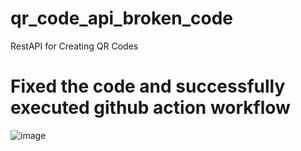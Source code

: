 # qr_code_api_broken_code
RestAPI for Creating QR Codes

# Fixed the code and successfully executed github action workflow

![image](https://github.com/user-attachments/assets/13b1ad01-c494-4225-9e09-7ed209e43ed2)
